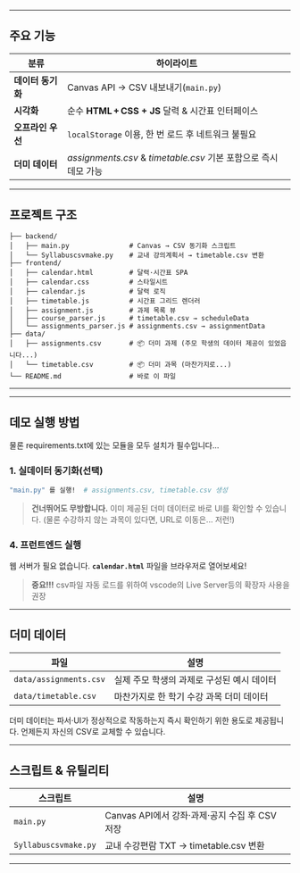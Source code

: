 
---

## 주요 기능

| 분류 | 하이라이트 |
| --- | --- |
| **데이터 동기화** | Canvas API → CSV 내보내기(`main.py`) |
| **시각화** | 순수 **HTML + CSS + JS** 달력 & 시간표 인터페이스 |
| **오프라인 우선** | `localStorage` 이용, 한 번 로드 후 네트워크 불필요 |
| **더미 데이터** | _assignments.csv_ & _timetable.csv_ 기본 포함으로 즉시 데모 가능 |
---

## 프로젝트 구조

```text
├── backend/
│   ├── main.py               # Canvas → CSV 동기화 스크립트
│   └── Syllabuscsvmake.py    # 교내 강의계획서 → timetable.csv 변환
├── frontend/
│   ├── calendar.html         # 달력·시간표 SPA
│   ├── calendar.css          # 스타일시트
│   ├── calendar.js           # 달력 로직
│   ├── timetable.js          # 시간표 그리드 렌더러
│   ├── assignment.js         # 과제 목록 뷰
│   ├── course_parser.js      # timetable.csv → scheduleData
│   └── assignments_parser.js # assignments.csv → assignmentData
├── data/
│   ├── assignments.csv       # 📦 더미 과제 (주모 학생의 데이터 제공이 있었읍니다...)
│   └── timetable.csv         # 📦 더미 과목 (마찬가지로...)
└── README.md                 # 바로 이 파일
```

---

---

## 데모 실행 방법
물론 requirements.txt에 있는 모듈을 모두 설치가 필수입니다...
### 1. 실데이터 동기화(선택)

```bash
"main.py" 를 실행!  # assignments.csv, timetable.csv 생성
```

> **건너뛰어도 무방합니다.** 이미 제공된 더미 데이터로 바로 UI를 확인할 수 있습니다. 
(물론 수강하지 않는 과목이 있다면, URL로 이동은... 저런!)

### 4. 프런트엔드 실행

웹 서버가 필요 없습니다. **`calendar.html`** 파일을 브라우저로 열어보세요!
> **중요!!!** csv파일 자동 로드를 위하여 vscode의 Live Server등의 확장자 사용을 권장
---

## 더미 데이터

| 파일 | 설명 |
| --- | --- |
| `data/assignments.csv` | 실제 주모 학생의 과제로 구성된 예시 데이터 |
| `data/timetable.csv` | 마찬가지로 한 학기 수강 과목 더미 데이터  |

더미 데이터는 파서·UI가 정상적으로 작동하는지 즉시 확인하기 위한 용도로 제공됩니다. 언제든지 자신의 CSV로 교체할 수 있습니다.

---

## 스크립트 & 유틸리티

| 스크립트 | 설명 |
| --- | --- |
| `main.py` | Canvas API에서 강좌·과제·공지 수집 후 CSV 저장 |
| `Syllabuscsvmake.py` | 교내 수강편람 TXT → timetable.csv 변환 |
---